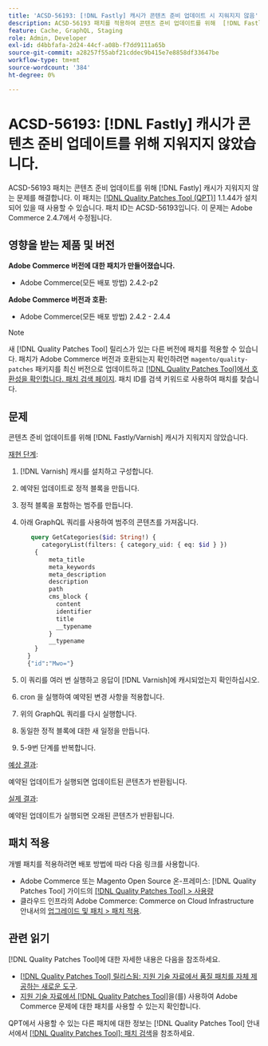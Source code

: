 ```yaml
---
title: 'ACSD-56193: [!DNL Fastly] 캐시가 콘텐츠 준비 업데이트 시 지워지지 않음'
description: ACSD-56193 패치를 적용하여 콘텐츠 준비 업데이트를 위해  [!DNL Fastly] 캐시가 지워지지 않는 Adobe Commerce 문제를 해결합니다.
feature: Cache, GraphQL, Staging
role: Admin, Developer
exl-id: d4bbfafa-2d24-44cf-a08b-f7dd9111a65b
source-git-commit: a28257f55abf21cddec9b415e7e8858df33647be
workflow-type: tm+mt
source-wordcount: '384'
ht-degree: 0%

---
```


# ACSD-56193: [!DNL Fastly] 캐시가 콘텐츠 준비 업데이트를 위해 지워지지 않았습니다.

ACSD-56193 패치는 콘텐츠 준비 업데이트를 위해 [!DNL Fastly] 캐시가 지워지지 않는 문제를 해결합니다. 이 패치는 [[!DNL Quality Patches Tool (QPT)]](/help/announcements/adobe-commerce-announcements/magento-quality-patches-released-new-tool-to-self-serve-quality-patches.md) 1.1.44가 설치되어 있을 때 사용할 수 있습니다. 패치 ID는 ACSD-56193입니다. 이 문제는 Adobe Commerce 2.4.7에서 수정됩니다.

## 영향을 받는 제품 및 버전

**Adobe Commerce 버전에 대한 패치가 만들어졌습니다.**

* Adobe Commerce(모든 배포 방법) 2.4.2-p2

**Adobe Commerce 버전과 호환:**

* Adobe Commerce(모든 배포 방법) 2.4.2 - 2.4.4

>[!NOTE]
>
>새 [!DNL Quality Patches Tool] 릴리스가 있는 다른 버전에 패치를 적용할 수 있습니다. 패치가 Adobe Commerce 버전과 호환되는지 확인하려면 `magento/quality-patches` 패키지를 최신 버전으로 업데이트하고 [[!DNL Quality Patches Tool]에서 호환성을 확인합니다. 패치 검색 페이지](https://experienceleague.adobe.com/tools/commerce-quality-patches/index.html). 패치 ID를 검색 키워드로 사용하여 패치를 찾습니다.

## 문제

콘텐츠 준비 업데이트를 위해 [!DNL Fastly/Varnish] 캐시가 지워지지 않았습니다.

<u>재현 단계</u>:

1. [!DNL Varnish] 캐시를 설치하고 구성합니다.
1. 예약된 업데이트로 정적 블록을 만듭니다.
1. 정적 블록을 포함하는 범주를 만듭니다.
1. 아래 GraphQL 쿼리를 사용하여 범주의 콘텐츠를 가져옵니다.

   ```GraphQL
      query GetCategories($id: String!) {
         categoryList(filters: { category_uid: { eq: $id } }) 
       {
           meta_title
           meta_keywords
           meta_description
           description
           path
           cms_block {
             content
             identifier
             title
             __typename
           }
           __typename
       }
     }
     {"id":"Mwo="}
   ```

1. 이 쿼리를 여러 번 실행하고 응답이 [!DNL Varnish]에 캐시되었는지 확인하십시오.
1. cron 을 실행하여 예약된 변경 사항을 적용합니다.
1. 위의 GraphQL 쿼리를 다시 실행합니다.
1. 동일한 정적 블록에 대한 새 일정을 만듭니다.
1. 5-9번 단계를 반복합니다.

<u>예상 결과</u>:

예약된 업데이트가 실행되면 업데이트된 콘텐츠가 반환됩니다.

<u>실제 결과</u>:

예약된 업데이트가 실행되면 오래된 콘텐츠가 반환됩니다.

## 패치 적용

개별 패치를 적용하려면 배포 방법에 따라 다음 링크를 사용합니다.

* Adobe Commerce 또는 Magento Open Source 온-프레미스: [!DNL Quality Patches Tool] 가이드의 [[!DNL Quality Patches Tool] > 사용량](https://experienceleague.adobe.com/docs/commerce-operations/tools/quality-patches-tool/usage.html)
* 클라우드 인프라의 Adobe Commerce: Commerce on Cloud Infrastructure 안내서의 [업그레이드 및 패치 > 패치 적용](https://experienceleague.adobe.com/docs/commerce-cloud-service/user-guide/develop/upgrade/apply-patches.html).

## 관련 읽기

[!DNL Quality Patches Tool]에 대한 자세한 내용은 다음을 참조하세요.

* [[!DNL Quality Patches Tool] 릴리스됨: 지원 기술 자료에서 품질 패치를 자체 제공하는 새로운 도구](/help/announcements/adobe-commerce-announcements/magento-quality-patches-released-new-tool-to-self-serve-quality-patches.md).
* [지원 기술 자료에서  [!DNL Quality Patches Tool]](/help/support-tools/patches-available-in-qpt-tool/check-patch-for-magento-issue-with-magento-quality-patches.md)을(를) 사용하여 Adobe Commerce 문제에 대한 패치를 사용할 수 있는지 확인합니다.

QPT에서 사용할 수 있는 다른 패치에 대한 정보는 [!DNL Quality Patches Tool] 안내서에서 [[!DNL Quality Patches Tool]: 패치 검색](https://experienceleague.adobe.com/tools/commerce-quality-patches/index.html)을 참조하세요.
